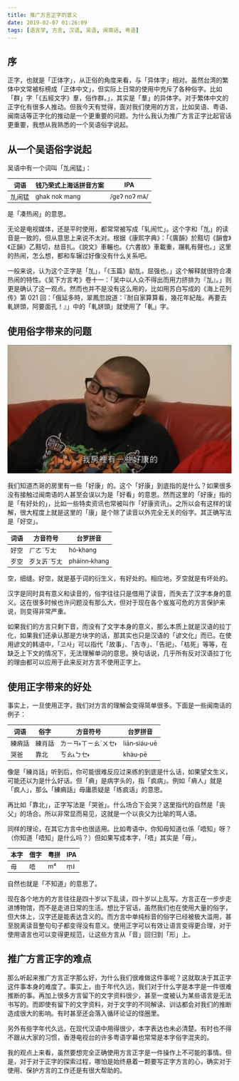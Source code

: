 ```yaml
---
title: 推广方言正字的意义
date: 2019-02-07 01:26:09
tags: [语言学, 方言, 汉语, 吴语, 闽南话, 粤语]
---
```


## 序

正字，也就是「正体字」，从正俗的角度来看，与「异体字」相对。虽然台湾的繁体中文常被标榜成「正体中文」，但实际上日常的使用中充斥了各种俗字。比如「群」字「《五經文字》羣，俗作群。」，其实是「羣」的异体字。对于繁体中文的正字化有很多人推动。但我今天有觉得，面对我们使用的方言，比如吴语、粤语、闽南话等正字化的推动是一个更重要的问题。为什么我认为推广方言正字比起官话更重要，我想从我熟悉的一个吴语俗字说起。

## 从一个吴语俗字说起

吴语中有一个词叫「劜闹猛」：

| 词语   | 钱乃荣式上海话拼音方案 | IPA          |
| ------ | ---------------------- | ------------ |
| 劜闹猛 | ghak nok mang          | /gɐʔ noʔ mᴀ̃/ |

是「凑热闹」的意思。

无论是电视媒体，还是平时使用，都常常被写成「轧闹忙」。这个字和「劜」的读音是一致的，但从意思上来说不太对。根据《康熙字典》：「《廣韻》於黠切《韻會》《正韻》乙黠切，𠀤音扎。《說文》車輾也。《六書故》車載重，蹍軋有聲也。」这里的热闹，怎么想，都和车辗过好像没有什么关系吧。

一般来说，认为这个正字是「劜」，「《玉篇》勜劜，屈强也。」这个解释就很符合凑热闹的特性。《吴下方言考》卷十一：「吴中以人众不得出而用力挤排为『劜』。」则更是确认了这一观点。然而也并不是没有这么用的，比如用苏白写成的《海上花列传》第 021 回：「俄延多時，翠鳳忽說道：『耐自家算算看，幾花年紀哉。再要去軋姘頭，阿要面孔！』」中的「軋姘頭」就使用了「軋」字。

## 使用俗字带来的问题

![hokhang](/static/hokhang.png)

我们知道杰哥的房里有一些「好康」的。这个「好康」到底指的是什么？如果很多没有接触过闽南语的人甚至会误以为是「好看」的意思。然而这里的「好康」指的是「有好处的」，比如一些特卖资讯也常被叫作「好康资讯」。之所以会有这样的误解，很大程度上就是这里的「康」是个除了读音以外完全无关的俗字。其正确写法是「好空」。

| 词语 | 方音符号    | 台罗拼音     |
| ---- | ----------- | ------------ |
| 好空 | ㄏㄜˋㄎㄤ   | hó‑khang     |
| 歹空 | 歹ㄆㆮˋㄎㄤ | pháinn‑khang |

空，细缝。好空，就是基于词的衍生义，有好处的。相应地，歹空就是有坏处的。

汉字是同时具有意义和读音的，俗字往往只是借用了读音，而失去了汉字本身的意义。这在很多时候也许问题没有那么大，但对于现在各个岌岌可危的方言保护来说，则变得非常严重。

如果我们的方言只剩下音，而没有了文字本身的意义，那么本质上就是汉语的拉丁化，如果我们还承认那是方块字的话，那其实也只是汉语的「谚文化」而已。在使用谚文的韩语中，「고사」可以指代「故事」、「古寺」、「告祀」、「枯死」等等，在缺乏上下文的情况下，无法理解单词的意思。换句话说，几乎所有反对汉语拉丁化的理由都可以应用于此来反对方言不使用正字上。

## 使用正字带来的好处

事实上，一旦使用正字，我们对方言的理解会变得简单很多。下面是一些闽南话的例子：

| 词语   | 俗字   | 方音符号            | 台罗拼音     |
| ------ | ------ | ------------------- | ------------ |
| 練痟話 | 練肖話 | ㄌㄧㄢ˫ㄒㄧㄠˋㄨㆤ˫ | liān‑siáu‑uē |
| 哭爸   | 靠北   | ㄎㄠ˪ㄅㆤ˫          | khàu‑pē      |

像是「練肖話」听到后，你可能很难反应过来练的到底是什么话，如果望文生义，可能还以为是什么好话。但「痟」是病字头的，指「疯病」。例如「痟人」就是「疯人」，那么「練痟話」毋庸质疑是「练疯话」的意思。

再比如「靠北」，正字写法是「哭爸」。什么场合下会哭？这里指代的自然是「丧父」的场合。所以非常显而易见，这就是一个以丧父为比喻的骂人语。

同样的理论，在其它方言中也很适用。比如粤语中，你知毋知道乜係「唔知」呀？（你知道「唔知」是什么吗？）但如果写成本字，「唔」其实是「毋」。

| 本字 | 借字 | 粤拼 | IPA  |
| ---- | ---- | ---- | ---- |
| 毋   | 唔   | m⁴   | m̩˩   |

自然也就是「不知道」的意思了。

现在各个地方的方言往往是四十岁以下乱读，四十岁以上乱写。方言正在一步步走进博物馆，而不是走进日常的生活。想比于官话，虽然我们也在使用大量的俗字，但大体上，汉字还是能表达含义的。而方言中单纯标音的俗字已经被极大滥用，甚至脱离读音整句句子都变得没有意义。使用正字可以有效让语言变得更合理，对于使用语言也可以变得更规范，让这些方言从「音」回归到「形」上。

## 推广方言正字的难点

那么听起来推广方言正字那么好，为什么我们很难做这件事呢？这就取决于其正字这件事本身的难度了。事实上，由于年代久远，我们对于什么字是本字是一件很难推断的事。再加上很多方言留下的文字资料很少，甚至一度被认为某些语言是无法书写的。而即使有留下的文字资料，对于文字的不同解读、训诂都会对我们的推断造成很大的影响。有时甚至还会落入循环论证的怪圈里。

另外有些字年代久远，在现代汉语中用得很少，本字表达也未必清楚。有时也不得不跟从大家的习惯，香港电视台的许多粤语字幕也常常是本字俗字混夹的。

我的观点上来看，虽然要想完全正确使用方言正字是一件操作上不可能的事情。但是，对于对于正字的探索过程，哪怕是始终悬着一颗要写正字方言的心，确实对于使用、保护方言的工作还是有很大帮助的。
